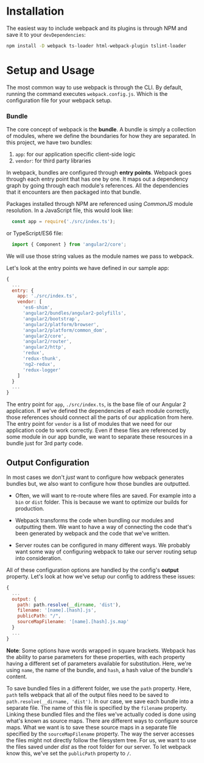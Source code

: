 # Installation

The easiest way to include webpack and its plugins is through NPM and save it to your `devDependencies`:

```bash
npm install -D webpack ts-loader html-webpack-plugin tslint-loader
```


# Setup and Usage

The most common way to use webpack is through the CLI. By default, running the command executes `webpack.config.js`. Which is the configuration file for your webpack setup.


### Bundle

The core concept of webpack is the **bundle**. A bundle is simply a collection of modules, where we define the boundaries for how they are separated. In this project, we have two bundles: 

1. `app`: for our application specific client-side logic 
2. `vendor`: for third party libraries 
  
In webpack, bundles are configured through **entry points**. Webpack goes through each entry point that has one by one. It maps out a dependency graph by going through each module's references. All the dependencies that it encounters are then packaged into that bundle.

Packages installed through NPM are referenced using *CommonJS* module resolution. In a JavaScript file, this would look like:

```javascript
  const app = require('./src/index.ts');
```

or TypeScript/ES6 file:

```typescript
  import { Component } from 'angular2/core';
```

We will use those string values as the module names we pass to webpack.

Let's look at the entry points we have defined in our sample app:

```javascript
{
  ...
  entry: {
    app: './src/index.ts',
    vendor: [
      'es6-shim',
      'angular2/bundles/angular2-polyfills',
      'angular2/bootstrap',
      'angular2/platform/browser',
      'angular2/platform/common_dom',
      'angular2/core',
      'angular2/router',
      'angular2/http',
      'redux',
      'redux-thunk',
      'ng2-redux',
      'redux-logger'
    ]
  }
  ...
}
```

The entry point for `app`, `./src/index.ts`, is the base file of our Angular 2 application. If we've defined the dependencies of each module correctly, those references should connect all the parts of our application from here. The entry point for `vendor` is a list of modules that we need for our application code to work correctly. Even if these files are referenced by some module in our app bundle, we want to separate these resources in a bundle just for 3rd party code.


## Output Configuration

In most cases we don't _just_ want to configure how webpack generates bundles but, we also want to configure how those bundles are outputted.

- Often, we will want to re-route where files are saved. For example into a `bin` or `dist` folder. This is because we want to optimize our builds for production.

- Webpack transforms the code when bundling our modules and outputting them. We want to have a way of connecting the code that's been generated by webpack and the code that we've written.

- Server routes can be configured in many different ways. We probably want some way of configuring webpack to take our server routing setup into consideration.

All of these configuration options are handled by the config's **output** property. Let's look at how we've setup our config to address these issues:

```javascript
{
  ...
  output: {
    path: path.resolve(__dirname, 'dist'),
    filename: '[name].[hash].js',
    publicPath: "/",
    sourceMapFilename: '[name].[hash].js.map'
  }
  ...
}
```

**Note**: Some options have words wrapped in square brackets. Webpack has the ability to parse parameters for these properties, with each property having a different set of parameters available for substitution. Here, we're using `name`, the name of the bundle, and `hash`, a hash value of the bundle's content.

To save bundled files in a different folder, we use the `path` property. Here, `path` tells webpack that all of the output files need to be saved to `path.resolve(__dirname, 'dist')`. In our case, we save each bundle into a separate file. The name of this file is specified by the `filename` property. Linking these bundled files and the files we've actually coded is done using what's known as source maps. There are different ways to configure source maps. What we want is to save these source maps in a separate file specified by the `sourceMapFilename` property. The way the server accesses the files might not directly follow the filesystem tree. For us, we want to use the files saved under _dist_ as the root folder for our server. To let webpack know this, we've set the `publicPath` property to `/`.